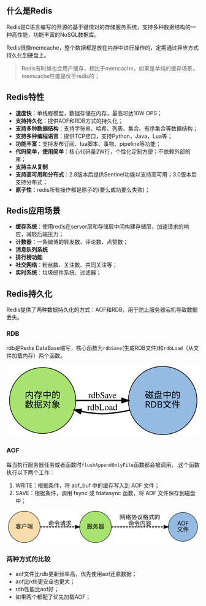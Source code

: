 ## 什么是Redis

Redis是C语言编写的开源的基于键值对的存储服务系统，支持多种数据结构的一种高性能，功能丰富的NoSQL数据库。



Redis很像memcache，整个数据都是放在内存中进行操作的，定期通过异步方式持久化到硬盘上。

> Redis有时候也会用户缓存，相比于memcache，如果是单纯的缓存场景，memcache性能是优于redis的；



## Redis特性

- **速度快**：单线程模型，数据存储在内存，最高可达10W OPS；
- **支持持久化**：提供AOF和RDB方式的持久化；
- **支持多种数据结构**：支持字符串、哈希、列表、集合、有序集合等数据结构；
- **支持多种编程语言**：提供TCP接口，支持Python，Java，Lua等；
- **功能丰富**：支持发布订阅、lua脚本、事物、pipeline等功能；
- **代码简单，使用简单**：核心代码量2W行，个性化定制方便；不依赖外部的库；
- **支持主从复制**
- **支持高可用和分布式**：2.8版本后提供Sentinel功能以支持高可用；3.0版本后支持分布式；
- **原子性**：redis所有操作都是原子的(要么成功要么失败)；



## Redis应用场景

- **缓存系统**：使用redis在server层和存储层中间构建存储层，加速请求的响应，减轻后端压力；
- **计数器**：一条微博的转发数、评论数、点赞数；
- **消息队列系统**
- **排行榜功能**
- **社交网络**：粉丝数、关注数、共同关注等；
- **实时系统**：垃圾邮件系统、过滤器；



## Redis持久化

Redis提供了两种数据持久化的方式：AOF和RDB，用于防止服务器宕机导致数据丢失。



### RDB

rdb是Redis DataBase缩写，核心函数为`rdbSave`(生成RDB文件)和`rdbLoad`（从文件加载内存）两个函数。

![](static/rdb.svg)



### AOF

每当执行服务器任务或者函数时`flushAppendOnlyFile`函数都会被调用， 这个函数执行以下两个工作：

1.  WRITE：根据条件，将 aof_buf 中的缓存写入到 AOF 文件；
2. SAVE：根据条件，调用 fsync 或 fdatasync 函数，将 AOF 文件保存到磁盘中；



![](static/aof.svg)



### 两种方式的比较

- aof文件比rdb更新频率高，优先使用aof还原数据；
- aof比rdb更安全也更大；
- rdb性能比aof好；
- 如果两个都配了优先加载AOF；